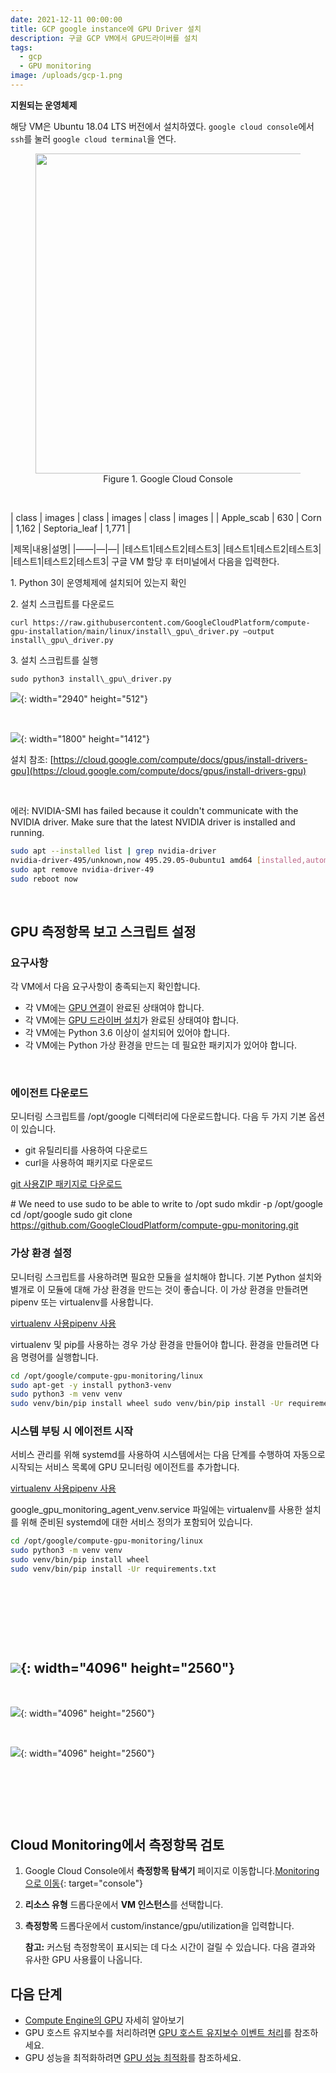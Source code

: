 ```yaml
---
date: 2021-12-11 00:00:00
title: GCP google instance에 GPU Driver 설치
description: 구글 GCP VM에서 GPU드라이버를 설치
tags:
  - gcp
  - GPU monitoring
image: /uploads/gcp-1.png
---
```

**지원되는 운영체제**

해당 VM은 Ubuntu 18.04 LTS 버전에서 설치하였다. `google cloud console`에서 `ssh`를 눌러 `google cloud terminal`을 연다.

<figure style="text-align:center;"><img width="2940" height="512" src="/uploads/7.png" /><figcaption>Figure 1. Google Cloud Console</figcaption></figure>

&nbsp;

| class | images | class | images | class | images |
| Apple\_scab | 630 | Corn | 1,162 | Septoria\_leaf | 1,771 |

\|제목\|내용\|설명\| \|——\|—\|—\| \|테스트1\|테스트2\|테스트3\| \|테스트1\|테스트2\|테스트3\| \|테스트1\|테스트2\|테스트3\| 구글 VM 할당 후 터미널에서 다음을 입력한다.

1\. Python 3이 운영체제에 설치되어 있는지 확인

2\. 설치 스크립트를 다운로드

`curl https://raw.githubusercontent.com/GoogleCloudPlatform/compute-gpu-installation/main/linux/install\_gpu\_driver.py –output install\_gpu\_driver.py`

3\. 설치 스크립트를 실행

`sudo python3 install\_gpu\_driver.py`

![](/uploads/7.png){: width="2940" height="512"}

&nbsp;

![](/uploads/6.png){: width="1800" height="1412"}

설치 참조: [https://cloud.google.com/compute/docs/gpus/install-drivers-gpu](https://cloud.google.com/compute/docs/gpus/install-drivers-gpu)

&nbsp;

에러: NVIDIA-SMI has failed because it couldn't communicate with the NVIDIA driver. Make sure that the latest NVIDIA driver is installed and running.

```bash
sudo apt --installed list | grep nvidia-driver
nvidia-driver-495/unknown,now 495.29.05-0ubuntu1 amd64 [installed,automatic]
sudo apt remove nvidia-driver-49
sudo reboot now
```

&nbsp;

## GPU 측정항목 보고 스크립트 설정

### 요구사항

각 VM에서 다음 요구사항이 충족되는지 확인합니다.

* 각 VM에는&nbsp;[GPU 연결](https://cloud.google.com/compute/docs/gpus/create-vm-with-gpus)이 완료된 상태여야 합니다.
* 각 VM에는&nbsp;[GPU 드라이버 설치](https://cloud.google.com/compute/docs/gpus/install-drivers-gpu#install-gpu-driver)가 완료된 상태여야 합니다.
* 각 VM에는 Python 3.6 이상이 설치되어 있어야 합니다.
* 각 VM에는 Python 가상 환경을 만드는 데 필요한 패키지가 있어야 합니다.

&nbsp;

### 에이전트 다운로드

모니터링 스크립트를 /opt/google 디렉터리에 다운로드합니다. 다음 두 가지 기본 옵션이 있습니다.

* git 유틸리티를 사용하여 다운로드
* curl을 사용하여 패키지로 다운로드

[git 사용](https://cloud.google.com/compute/docs/gpus/monitor-gpus#git-%EC%82%AC%EC%9A%A9)[ZIP 패키지로 다운로드](https://cloud.google.com/compute/docs/gpus/monitor-gpus#zip-%ED%8C%A8%ED%82%A4%EC%A7%80%EB%A1%9C-%EB%8B%A4%EC%9A%B4%EB%A1%9C%EB%93%9C)

\# We need to use sudo to be able to write to /opt sudo mkdir -p /opt/google cd /opt/google sudo git clone https://github.com/GoogleCloudPlatform/compute-gpu-monitoring.git

### 가상 환경 설정

모니터링 스크립트를 사용하려면 필요한 모듈을 설치해야 합니다. 기본 Python 설치와 별개로 이 모듈에 대해 가상 환경을 만드는 것이 좋습니다. 이 가상 환경을 만들려면 pipenv 또는 virtualenv를 사용합니다.

[virtualenv 사용](https://cloud.google.com/compute/docs/gpus/monitor-gpus#virtualenv-%EC%82%AC%EC%9A%A9)[pipenv 사용](https://cloud.google.com/compute/docs/gpus/monitor-gpus#pipenv-%EC%82%AC%EC%9A%A9)

virtualenv 및 pip를 사용하는 경우 가상 환경을 만들어야 합니다. 환경을 만들려면 다음 명령어를 실행합니다.

```bash
cd /opt/google/compute-gpu-monitoring/linux
sudo apt-get -y install python3-venv
sudo python3 -m venv venv
sudo venv/bin/pip install wheel sudo venv/bin/pip install -Ur requirements.txt
```

### 시스템 부팅 시 에이전트 시작

서비스 관리를 위해 systemd를 사용하여 시스템에서는 다음 단계를 수행하여 자동으로 시작되는 서비스 목록에 GPU 모니터링 에이전트를 추가합니다.

[virtualenv 사용](https://cloud.google.com/compute/docs/gpus/monitor-gpus#virtualenv-%EC%82%AC%EC%9A%A9)[pipenv 사용](https://cloud.google.com/compute/docs/gpus/monitor-gpus#pipenv-%EC%82%AC%EC%9A%A9)

google\_gpu\_monitoring\_agent\_venv.service 파일에는 virtualenv를 사용한 설치를 위해 준비된 systemd에 대한 서비스 정의가 포함되어 있습니다.

```bash
cd /opt/google/compute-gpu-monitoring/linux
sudo python3 -m venv venv
sudo venv/bin/pip install wheel
sudo venv/bin/pip install -Ur requirements.txt
```

## &nbsp;

## &nbsp;

## ![](/uploads/3.png){: width="4096" height="2560"}

&nbsp;

![](/uploads/4.png){: width="4096" height="2560"}

&nbsp;

![](/uploads/5.png){: width="4096" height="2560"}

&nbsp;

&nbsp;

&nbsp;

## Cloud Monitoring에서 측정항목 검토

1. Google Cloud Console에서&nbsp;**측정항목 탐색기**&nbsp;페이지로 이동합니다.[Monitoring으로 이동](https://console.cloud.google.com/monitoring/metrics-explorer){: target="console"}
2. **리소스 유형**&nbsp;드롭다운에서&nbsp;**VM 인스턴스**를 선택합니다.
3. **측정항목**&nbsp;드롭다운에서 custom/instance/gpu/utilization을 입력합니다.

   **참고:**&nbsp;커스텀 측정항목이 표시되는 데 다소 시간이 걸릴 수 있습니다. 다음 결과와 유사한 GPU 사용률이 나옵니다.

## 다음 단계

* [Compute Engine의 GPU](https://cloud.google.com/compute/docs/gpus)&nbsp;자세히 알아보기
* GPU 호스트 유지보수를 처리하려면&nbsp;[GPU 호스트 유지보수 이벤트 처리](https://cloud.google.com/compute/docs/gpus/gpu-host-maintenance)를 참조하세요.
* GPU 성능을 최적화하려면&nbsp;[GPU 성능 최적화](https://cloud.google.com/compute/docs/gpus/optimize-gpus)를 참조하세요.
